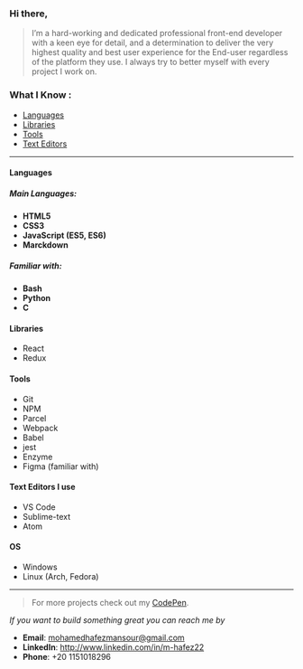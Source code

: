### Hi there,

>  I’m a hard-working and dedicated professional front-end developer with a keen eye for detail, and a determination to deliver the very highest quality and best user experience for the End-user regardless of the platform they use. I always try to better myself with every project I work on.

### **What I Know :**

- [Languages](#languages)
- [Libraries](#libraries)
- [Tools](#tools)
- [Text Editors](#text-editors-i-use)

---
#### Languages
##### Main Languages:
  - **HTML5**
  - **CSS3**
  - **JavaScript (ES5, ES6)**
  - **Marckdown**

##### Familiar with:
  - **Bash**
  - **Python**
  - **C**

#### Libraries
- React
- Redux


#### Tools
  - Git
  - NPM
  - Parcel
  - Webpack
  - Babel
  - jest
  - Enzyme
  - Figma (familiar with)

#### Text Editors I use
  - VS Code
  - Sublime-text
  - Atom

#### OS
  - Windows
  - Linux (Arch, Fedora)

---

> For more projects check out my [CodePen](https://codepen.io/M-Hafez).

*If you want to build something great you can reach me by*
- **Email**: mohamedhafezmansour@gmail.com
- **LinkedIn**: http://www.linkedin.com/in/m-hafez22
- **Phone**: +20 1151018296